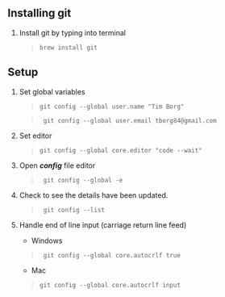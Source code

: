 ## Installing git

1. Install git by typing into terminal
    > `brew install git`

## Setup
1. Set global variables
    > ` git config --global user.name "Tim Borg" `

    <!-- There is no space in an email so no need for double quotes -->
    > ` git config --global user.email tborg84@gmail.com`


2. Set editor
    > ` git config --global core.editor "code --wait" `


3. Open **_config_** file editor
    > ` git config --global -e`


4. Check to see the details have been updated.
    > ` git config --list`

5. Handle end of line input (carriage return line feed)
    * Windows
    > ` git config --global core.autocrlf true`

    * Mac
    > ` git config --global core.autocrlf input `




